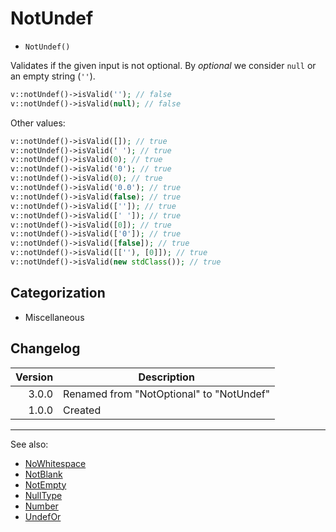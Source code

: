 # NotUndef

- `NotUndef()`

Validates if the given input is not optional. By _optional_ we consider `null`
or an empty string (`''`).

```php
v::notUndef()->isValid(''); // false
v::notUndef()->isValid(null); // false
```

Other values:

```php
v::notUndef()->isValid([]); // true
v::notUndef()->isValid(' '); // true
v::notUndef()->isValid(0); // true
v::notUndef()->isValid('0'); // true
v::notUndef()->isValid(0); // true
v::notUndef()->isValid('0.0'); // true
v::notUndef()->isValid(false); // true
v::notUndef()->isValid(['']); // true
v::notUndef()->isValid([' ']); // true
v::notUndef()->isValid([0]); // true
v::notUndef()->isValid(['0']); // true
v::notUndef()->isValid([false]); // true
v::notUndef()->isValid([[''), [0]]); // true
v::notUndef()->isValid(new stdClass()); // true
```

## Categorization

- Miscellaneous

## Changelog

|  Version | Description                              |
|---------:|------------------------------------------|
|    3.0.0 | Renamed from "NotOptional" to "NotUndef" |
|    1.0.0 | Created                                  |

***
See also:

- [NoWhitespace](NoWhitespace.md)
- [NotBlank](NotBlank.md)
- [NotEmpty](NotEmpty.md)
- [NullType](NullType.md)
- [Number](Number.md)
- [UndefOr](UndefOr.md)
